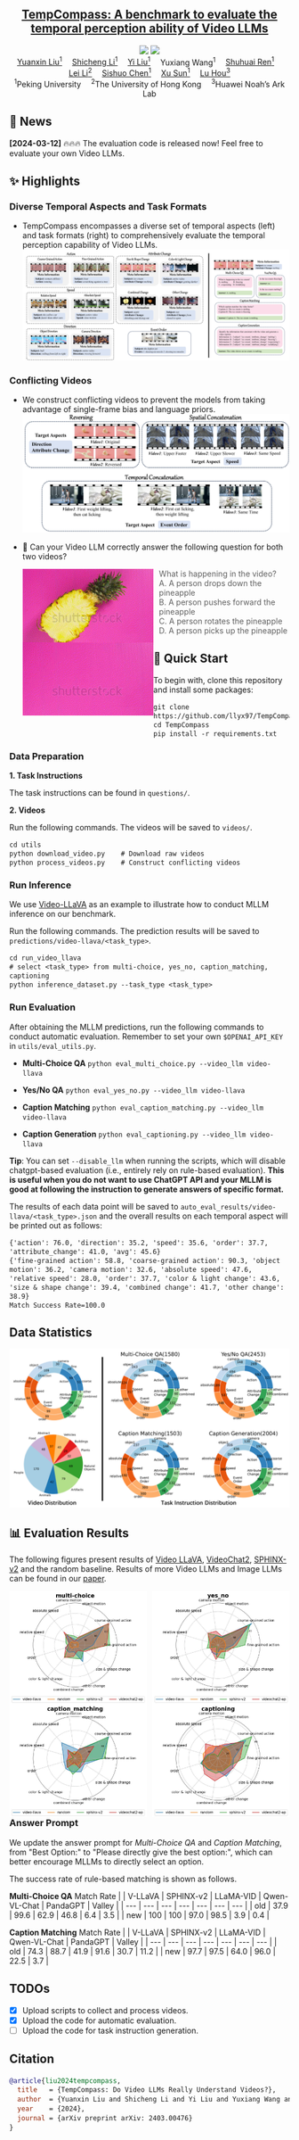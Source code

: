 <h2 align="center"> <a href="https://arxiv.org/abs/2403.00476">TempCompass: A benchmark to evaluate the temporal perception ability of Video LLMs</a></h2>

<div align="center">
    <a href='https://arxiv.org/abs/2403.00476'><img src='https://img.shields.io/badge/ArXiv-2403.00476-red'></a>
    <a href='https://llyx97.github.io/tempcompass/'><img src='https://img.shields.io/badge/Project-Page-Green'></a>
</div>

<div>
<div align="center">
    <a href='https://llyx97.github.io/' target='_blank'>Yuanxin Liu<sup>1</sup></a>&emsp;
    <a href='https://lscpku.github.io/' target='_blank'>Shicheng Li<sup>1</sup></a>&emsp;
    <a href='https://liuyi-pku.github.io/' target='_blank'>Yi Liu<sup>1</sup></a>&emsp;
    Yuxiang Wang<sup>1</sup>&emsp;
    <a href='https://renshuhuai-andy.github.io/' target='_blank'>Shuhuai Ren<sup>1</sup></a>&emsp;
    </br>
    <a href='https://lilei-nlp.github.io/' target='_blank'>Lei Li<sup>2</sup></a>&emsp;
    <a href='https://pkucss.github.io/' target='_blank'>Sishuo Chen<sup>1</sup></a>&emsp;
    <a href='https://xusun26.github.io/' target='_blank'>Xu Sun<sup>1</sup></a>&emsp;
    <a href='https://houlu369.github.io/' target='_blank'>Lu Hou<sup>3</sup></a>
</div>
<div>
<div align="center">
    <sup>1</sup>Peking University&emsp;
    <sup>2</sup>The University of Hong Kong&emsp;
    <sup>3</sup>Huawei Noah’s Ark Lab
</div>

## 📢 News
**[2024-03-12]** 🔥🔥🔥 The evaluation code is released now! Feel free to evaluate your own Video LLMs.

## ✨ Highlights
### Diverse Temporal Aspects and Task Formats
- TempCompass encompasses a diverse set of temporal aspects (left) and task formats (right) to comprehensively evaluate the temporal perception capability of Video LLMs.
![](./assets/overview.png)
### Conflicting Videos
- We construct conflicting videos to prevent the models from taking advantage of single-frame bias and language priors.
![](./assets/conflicting_videos.jpg)
  
- 🤔 Can your Video LLM correctly answer the following question for both two videos?
  
    <img src="./assets/1021488277.gif" alt="Raw Video" style="float: left; width: 49%; margin-right: 10px;">
    <img src="./assets/1021488277_reverse.gif" alt="Conflicting Video" style="float: left; width: 49%;">
    
    > What is happening in the video?    
    > A. A person drops down the pineapple    
    > B. A person pushes forward the pineapple    
    > C. A person rotates the pineapple    
    > D. A person picks up the pineapple

## 🚀 Quick Start
To begin with, clone this repository and install some packages:
```shell
git clone https://github.com/llyx97/TempCompass.git
cd TempCompass
pip install -r requirements.txt
```

### Data Preparation
**1. Task Instructions**

The task instructions can be found in `questions/`.

**2. Videos**

Run the following commands. The videos will be saved to `videos/`.
```shell
cd utils
python download_video.py    # Download raw videos
python process_videos.py    # Construct conflicting videos
```

### Run Inference
We use [Video-LLaVA](https://github.com/PKU-YuanGroup/Video-LLaVA) as an example to illustrate how to conduct MLLM inference on our benchmark.

Run the following commands. The prediction results will be saved to `predictions/video-llava/<task_type>`.
```shell
cd run_video_llava
# select <task_type> from multi-choice, yes_no, caption_matching, captioning
python inference_dataset.py --task_type <task_type>
```

### Run Evaluation
After obtaining the MLLM predictions, run the following commands to conduct automatic evaluation. Remember to set your own `$OPENAI_API_KEY` in `utils/eval_utils.py`.

- **Multi-Choice QA**
`python eval_multi_choice.py --video_llm video-llava`

- **Yes/No QA**
`python eval_yes_no.py --video_llm video-llava`

- **Caption Matching**
`python eval_caption_matching.py --video_llm video-llava`

- **Caption Generation**
`python eval_captioning.py --video_llm video-llava`

**Tip**: You can set `--disable_llm` when running the scripts, which will disable chatgpt-based evaluation (i.e., entirely rely on rule-based evaluation). **This is useful when you do not want to use ChatGPT API and your MLLM is good at following the instruction to generate answers of specific format.**

The results of each data point will be saved to `auto_eval_results/video-llava/<task_type>.json` and the overall results on each temporal aspect will be printed out as follows:
```
{'action': 76.0, 'direction': 35.2, 'speed': 35.6, 'order': 37.7, 'attribute_change': 41.0, 'avg': 45.6}
{'fine-grained action': 58.8, 'coarse-grained action': 90.3, 'object motion': 36.2, 'camera motion': 32.6, 'absolute speed': 47.6, 'relative speed': 28.0, 'order': 37.7, 'color & light change': 43.6, 'size & shape change': 39.4, 'combined change': 41.7, 'other change': 38.9}
Match Success Rate=100.0
```

## Data Statistics
![](./assets/data_statistics.png)

## 📊 Evaluation Results
The following figures present results of [Video LLaVA](https://github.com/PKU-YuanGroup/Video-LLaVA), [VideoChat2](https://github.com/OpenGVLab/Ask-Anything/tree/main/video_chat2), [SPHINX-v2](https://github.com/Alpha-VLLM/LLaMA2-Accessory/tree/main/SPHINX) and the random baseline. Results of more Video LLMs and Image LLMs can be found in our [paper](https://arxiv.org/abs/2403.00476).

<img src="./assets/multi-choice.jpg" alt="Multi-Choice" style="float: left; width: 49%; margin-right: 10px;">
<img src="./assets/yes_no.jpg" alt="Yes/No" style="float: left; width: 49%;">
<img src="./assets/caption_matching.jpg" alt="Caption Matching" style="float: left; width: 49%; margin-right: 10px;">
<img src="./assets/captioning.jpg" alt="Caption Generation" style="float: left; width: 49%;">

### Answer Prompt
We update the answer prompt for *Multi-Choice QA* and *Caption Matching*, from "Best Option:" to "Please directly give the best option:", which can better encourage MLLMs to directly select an option.

The success rate of rule-based matching is shown as follows.

**Multi-Choice QA** Match Rate
|  | V-LLaVA | SPHINX-v2    | LLaMA-VID | Qwen-VL-Chat | PandaGPT  | Valley  |
| --- | --- | --- | --- | --- | --- | --- |
| old | 37.9 | 99.6 | 62.9 | 46.8 | 6.4 | 3.5 |
| new | 100 | 100 | 97.0 | 98.5 | 3.9 | 0.4 |

**Caption Matching** Match Rate
|  | V-LLaVA | SPHINX-v2    | LLaMA-VID | Qwen-VL-Chat | PandaGPT  | Valley  |
| --- | --- | --- | --- | --- | --- | --- |
| old | 74.3 | 88.7 | 41.9 | 91.6 | 30.7 | 11.2 |
| new | 97.7 | 97.5 | 64.0 | 96.0 | 22.5 | 3.7 |

## TODOs
- [x] Upload scripts to collect and process videos.
- [x] Upload the code for automatic evaluation.
- [ ] Upload the code for task instruction generation.

## Citation
```bibtex
@article{liu2024tempcompass,
  title   = {TempCompass: Do Video LLMs Really Understand Videos?},
  author  = {Yuanxin Liu and Shicheng Li and Yi Liu and Yuxiang Wang and Shuhuai Ren and Lei Li and Sishuo Chen and Xu Sun and Lu Hou},
  year    = {2024},
  journal = {arXiv preprint arXiv: 2403.00476}
}
```
